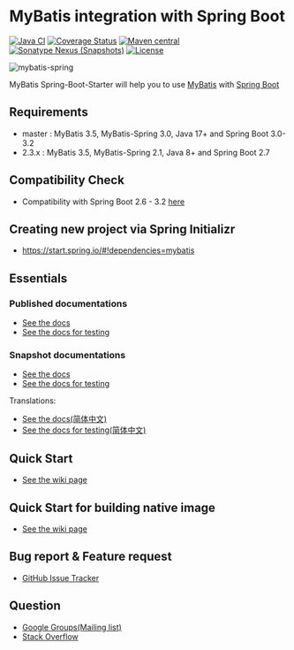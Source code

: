 # MyBatis integration with Spring Boot

[![Java CI](https://github.com/mybatis/spring-boot-starter/actions/workflows/ci.yaml/badge.svg)](https://github.com/mybatis/spring-boot-starter/actions/workflows/ci.yaml)
[![Coverage Status](https://coveralls.io/repos/github/mybatis/spring-boot-starter/badge.svg?branch=master)](https://coveralls.io/github/mybatis/spring-boot-starter?branch=master)
[![Maven central](https://maven-badges.herokuapp.com/maven-central/org.mybatis.spring.boot/mybatis-spring-boot/badge.svg)](https://maven-badges.herokuapp.com/maven-central/org.mybatis.spring.boot/mybatis-spring-boot)
[![Sonatype Nexus (Snapshots)](https://img.shields.io/nexus/s/https/oss.sonatype.org/org.mybatis.spring.boot/mybatis-spring-boot.svg)](https://oss.sonatype.org/content/repositories/snapshots/org/mybatis/spring/boot/mybatis-spring-boot/)
[![License](https://img.shields.io/:license-apache-brightgreen.svg)](https://www.apache.org/licenses/LICENSE-2.0.html)

![mybatis-spring](https://mybatis.org/images/mybatis-logo.png)

MyBatis Spring-Boot-Starter will help you to use [MyBatis](https://github.com/mybatis/mybatis-3) with [Spring Boot](https://github.com/spring-projects/spring-boot)

## Requirements

* master : MyBatis 3.5, MyBatis-Spring 3.0, Java 17+ and Spring Boot 3.0-3.2
* 2.3.x : MyBatis 3.5, MyBatis-Spring 2.1, Java 8+ and Spring Boot 2.7

## Compatibility Check

* Compatibility with Spring Boot 2.6 - 3.2 [here](https://github.com/kazuki43zoo/mybatis-spring-boot-dev-compatibility-checker)

## Creating new project via Spring Initializr

* https://start.spring.io/#!dependencies=mybatis

## Essentials

### Published documentations

* [See the docs](http://www.mybatis.org/spring-boot-starter/mybatis-spring-boot-autoconfigure)
* [See the docs for testing](http://www.mybatis.org/spring-boot-starter/mybatis-spring-boot-test-autoconfigure)

### Snapshot documentations

* [See the docs](https://github.com/mybatis/spring-boot-starter/blob/master/mybatis-spring-boot-autoconfigure/src/site/markdown/index.md)
* [See the docs for testing](https://github.com/mybatis/spring-boot-starter/blob/master/mybatis-spring-boot-test-autoconfigure/src/site/markdown/index.md)

Translations:

* [See the docs(简体中文)](https://github.com/mybatis/spring-boot-starter/blob/master/mybatis-spring-boot-autoconfigure/src/site/zh/markdown/index.md)
* [See the docs for testing(简体中文)](https://github.com/mybatis/spring-boot-starter/blob/master/mybatis-spring-boot-test-autoconfigure/src/site/zh/markdown/index.md)


## Quick Start

* [See the wiki page](https://github.com/mybatis/spring-boot-starter/wiki/Quick-Start)

## Quick Start for building native image

* [See the wiki page](https://github.com/mybatis/spring-boot-starter/wiki/Quick-Start-for-building-native-image)

## Bug report & Feature request

* [GitHub Issue Tracker](https://github.com/mybatis/spring-boot-starter/issues)

## Question

* [Google Groups(Mailing list)](https://groups.google.com/forum/#!forum/mybatis-user)
* [Stack Overflow](https://stackoverflow.com/questions/tagged/mybatis)
